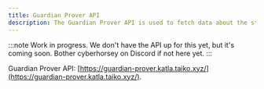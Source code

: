 ```yaml
---
title: Guardian Prover API
description: The Guardian Prover API is used to fetch data about the status of Taiko's Guardian Provers.
---
```


:::note
Work in progress. We don't have the API up for this yet, but it's coming soon. Bother cyberhorsey on Discord if not here yet.
:::

Guardian Prover API: [https://guardian-prover.katla.taiko.xyz/](https://guardian-prover.katla.taiko.xyz/).
